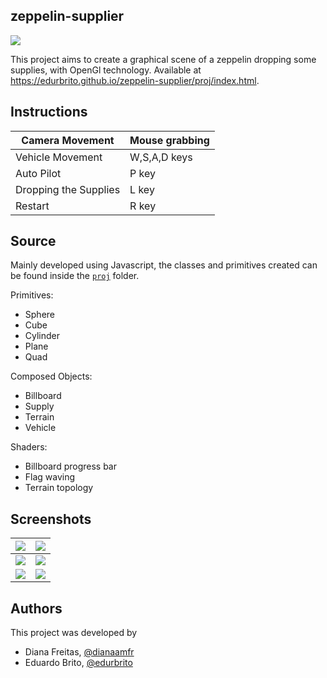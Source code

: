 zeppelin-supplier
------------------

![](images/proj-t7g7.gif)

This project aims to create a graphical scene of a zeppelin dropping some supplies, with OpenGl technology. 
Available at https://edurbrito.github.io/zeppelin-supplier/proj/index.html.

## Instructions

|Camera Movement|Mouse grabbing|
|----|----|
|Vehicle Movement|W,S,A,D keys|
|Auto Pilot|P key|
|Dropping the Supplies|L key|
|Restart|R key|

## Source

Mainly developed using Javascript, the classes and primitives created can be found inside the [`proj`](proj) folder.

Primitives:
* Sphere
* Cube
* Cylinder
* Plane
* Quad

Composed Objects:
* Billboard
* Supply
* Terrain
* Vehicle

Shaders:
* Billboard progress bar
* Flag waving
* Terrain topology

## Screenshots

|![](images/proj-t7g7-1.png)|![](images/proj-t7g7-2.png)|
|----|----|
|![](images/proj-t7g7-3.png)|![](images/proj-t7g7-4.png)|
|![](images/proj-t7g7-5.png)|![](images/proj-t7g7-6.png)|

## Authors

This project was developed by 
* Diana Freitas, [@dianaamfr](https://github.com/dianaamfr)
* Eduardo Brito, [@edurbrito](https://github.com/edurbrito)
